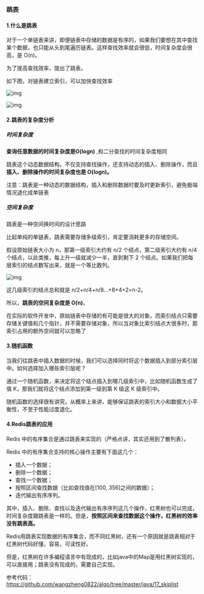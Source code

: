 ### 跳表

#### 1.什么是跳表

对于一个单链表来讲，即便链表中存储的数据是有序的，如果我们要想在其中查找某个数据，也只能从头到尾遍历链表。这样查找效率就会很低，时间复杂度会很高，是 O(n)。

为了提高查找效率，提出了跳表。

如下图，对链表建立索引，可以加快查找效率

![img](https://gitee.com/sunnyzq/my-image-hosting-service/raw/master/img//492206afe5e2fef9f683c7cff83afa65.jpg)

![img](https://gitee.com/sunnyzq/my-image-hosting-service/raw/master/img//46d283cd82c987153b3fe0c76dfba8a9.jpg)

#### 2.跳表的复杂度分析

##### 时间复杂度

**查询任意数据的时间复杂度是O(logn)** ,和二分查找的时间复杂度相同

跳表这个动态数据结构，不仅支持查找操作，还支持动态的插入、删除操作，而且**插入、删除操作的时间复杂度也是 O(logn)。**

注意：跳表是一种动态的数据结构，插入和删除数据时要及时更新索引，避免极端情况退化成单链表

##### 空间复杂度

跳表是一种空间换时间的设计思路

比起单纯的单链表，跳表需要存储多级索引，肯定要消耗更多的存储空间。

假设原始链表大小为 n，那第一级索引大约有 n/2 个结点，第二级索引大约有 n/4 个结点，以此类推，每上升一级就减少一半，直到剩下 2 个结点。如果我们把每层索引的结点数写出来，就是一个等比数列。

![img](https://gitee.com/sunnyzq/my-image-hosting-service/raw/master/img//100e9d6e5abeaae542cf7841be3f8255.jpg)

这几级索引的结点总和就是 n/2+n/4+n/8…+8+4+2=n-2。

所以，**跳表的空间复杂度是 O(n)**。

在实际的软件开发中，原始链表中存储的有可能是很大的对象，而索引结点只需要存储关键值和几个指针，并不需要存储对象，所以当对象比索引结点大很多时，那索引占用的额外空间就可以忽略了

#### 3.随机函数

当我们往跳表中插入数据的时候，我们可以选择同时将这个数据插入到部分索引层中。如何选择加入哪些索引层呢？

通过一个随机函数，来决定将这个结点插入到哪几级索引中，比如随机函数生成了值 K，那我们就将这个结点添加到第一级到第 K 级这 K 级索引中。

随机函数的选择很有讲究，从概率上来讲，能够保证跳表的索引大小和数据大小平衡性，不至于性能过度退化。

#### 4.Redis跳表的应用

Redis 中的有序集合是通过跳表来实现的（严格点讲，其实还用到了散列表）。

Redis 中的有序集合支持的核心操作主要有下面这几个：

- 插入一个数据；
- 删除一个数据；
- 查找一个数据；
- 按照区间查找数据（比如查找值在[100, 356]之间的数据）；
- 迭代输出有序序列。

其中，插入、删除、查找以及迭代输出有序序列这几个操作，红黑树也可以完成，时间复杂度跟跳表是一样的。但是，**按照区间来查找数据这个操作，红黑树的效率没有跳表高。**

Redis用跳表实现数据的有序集合，而不同红黑树，还有一个原因就是跳表相对于红黑树代码好懂，容易，可读性好。

但是，红黑树在许多编程语言中有现成的，比如java中的Map是用红黑树实现的，可以直接用；跳表没有现成的，需要自己实现。

参考代码：https://github.com/wangzheng0822/algo/tree/master/java/17_skiplist

